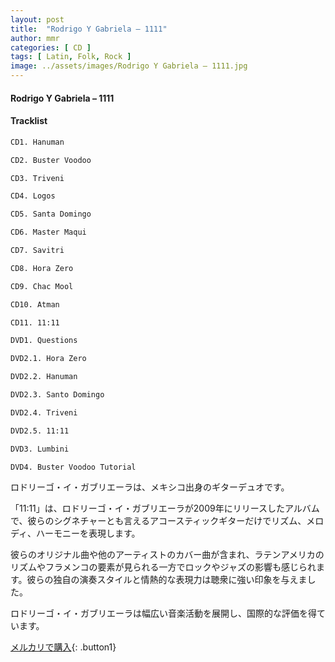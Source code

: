 ```yaml
---
layout: post
title:  "Rodrigo Y Gabriela – 1111"
author: mmr
categories: [ CD ]
tags: [ Latin, Folk, Rock ]
image: ../assets/images/Rodrigo Y Gabriela – 1111.jpg
---
```


#### Rodrigo Y Gabriela – 1111

#### Tracklist
```md
CD1. Hanuman

CD2. Buster Voodoo

CD3. Triveni

CD4. Logos

CD5. Santa Domingo

CD6. Master Maqui

CD7. Savitri

CD8. Hora Zero

CD9. Chac Mool

CD10. Atman

CD11. 11:11

DVD1. Questions

DVD2.1. Hora Zero

DVD2.2. Hanuman

DVD2.3. Santo Domingo

DVD2.4. Triveni

DVD2.5. 11:11

DVD3. Lumbini

DVD4. Buster Voodoo Tutorial
```

ロドリーゴ・イ・ガブリエーラは、メキシコ出身のギターデュオです。

「11:11」は、ロドリーゴ・イ・ガブリエーラが2009年にリリースしたアルバムで、彼らのシグネチャーとも言えるアコースティックギターだけでリズム、メロディ、ハーモニーを表現します。

彼らのオリジナル曲や他のアーティストのカバー曲が含まれ、ラテンアメリカのリズムやフラメンコの要素が見られる一方でロックやジャズの影響も感じられます。彼らの独自の演奏スタイルと情熱的な表現力は聴衆に強い印象を与えました。

ロドリーゴ・イ・ガブリエーラは幅広い音楽活動を展開し、国際的な評価を得ています。

[メルカリで購入](https://jp.mercari.com/item/m95612334096){: .button1}
